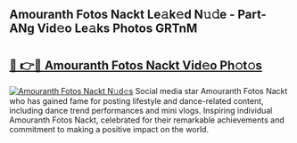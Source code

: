 ## Amouranth Fotos Nackt Le𝚊k𝚎d N𝚞𝚍e - Part-ANg Vid𝚎o Le𝚊ks Photos GRTnM

# <h2><a href="http://fb2o43.evod.top/?m=Amouranth+Fotos+Nackt">🔗 👉🔴 Amouranth Fotos Nackt Vid𝚎o Ph𝚘t𝚘s</a></h2>

[![Amouranth Fotos Nackt N𝚞d𝚎s](https://i.imgur.com/8V9OHl7.gif)](http://fb2o43.evod.top/?m=Amouranth+Fotos+Nackt)
Social media star Amouranth Fotos Nackt who has gained fame for posting lifestyle and dance-related content, including dance trend performances and mini vlogs. Inspiring individual Amouranth Fotos Nackt, celebrated for their remarkable achievements and commitment to making a positive impact on the world. 
